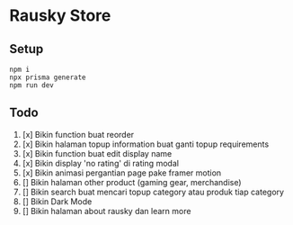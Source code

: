 # Rausky Store

## Setup

```
npm i
npx prisma generate
npm run dev
```

## Todo

1. [x] Bikin function buat reorder
1. [x] Bikin halaman topup information buat ganti topup requirements
1. [x] Bikin function buat edit display name
1. [x] Bikin display 'no rating' di rating modal
1. [x] Bikin animasi pergantian page pake framer motion
1. [] Bikin halaman other product (gaming gear, merchandise)
1. [] Bikin search buat mencari topup category atau produk tiap category
1. [] Bikin Dark Mode
1. [] Bikin halaman about rausky dan learn more
